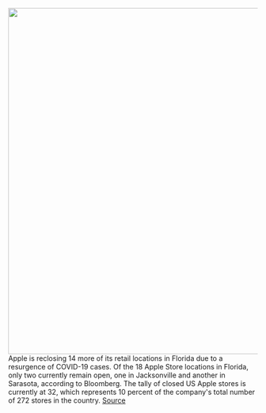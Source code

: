 <img src='https://cdn.vox-cdn.com/thumbor/e66GybaMNwgJWI6vrYCr8iVnIPE=/0x0:2040x1360/1200x800/filters:focal(857x517:1183x843)/cdn.vox-cdn.com/uploads/chorus_image/image/66983490/acastro_180604_1777_apple_wwdc_0003.0.jpg' width='700px' /><br/>
Apple is reclosing 14 more of its retail locations in Florida due to a resurgence of COVID-19 cases. Of the 18 Apple Store locations in Florida, only two currently remain open, one in Jacksonville and another in Sarasota, according to Bloomberg. The tally of closed US Apple stores is currently at 32, which represents 10 percent of the company's total number of 272 stores in the country.
<a href='https://www.theverge.com/2020/6/25/21303592/apple-reclosing-florida-us-retail-stores-coronavirus-covid-19-spikes'> Source <a/>